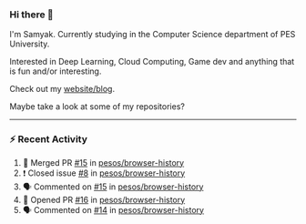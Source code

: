 ### Hi there 👋

I'm Samyak. Currently studying in the Computer Science department of PES University.

Interested in Deep Learning, Cloud Computing, Game dev and anything that is fun and/or interesting.

Check out my [website/blog](https://samyak2.github.io/).

Maybe take a look at some of my repositories?

---

### :zap: Recent Activity

<!--START_SECTION:activity-->
1. 🎉 Merged PR [#15](https://github.com//pesos/browser-history/pull/15) in [pesos/browser-history](https://github.com//pesos/browser-history)
2. ❗️ Closed issue [#8](https://github.com//pesos/browser-history/issues/8) in [pesos/browser-history](https://github.com//pesos/browser-history)
3. 🗣 Commented on [#15](https://github.com//pesos/browser-history/issues/15) in [pesos/browser-history](https://github.com//pesos/browser-history)
4. 💪 Opened PR [#16](https://github.com//pesos/browser-history/pull/16) in [pesos/browser-history](https://github.com//pesos/browser-history)
5. 🗣 Commented on [#14](https://github.com//pesos/browser-history/issues/14) in [pesos/browser-history](https://github.com//pesos/browser-history)
<!--END_SECTION:activity-->
